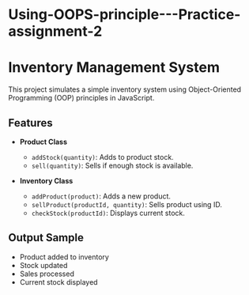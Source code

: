 # Using-OOPS-principle---Practice-assignment-2

# Inventory Management System

This project simulates a simple inventory system using Object-Oriented Programming (OOP) principles in JavaScript.

## Features

- **Product Class**
  - `addStock(quantity)`: Adds to product stock.
  - `sell(quantity)`: Sells if enough stock is available.

- **Inventory Class**
  - `addProduct(product)`: Adds a new product.
  - `sellProduct(productId, quantity)`: Sells product using ID.
  - `checkStock(productId)`: Displays current stock.

## Output Sample

- Product added to inventory
- Stock updated
- Sales processed
- Current stock displayed
